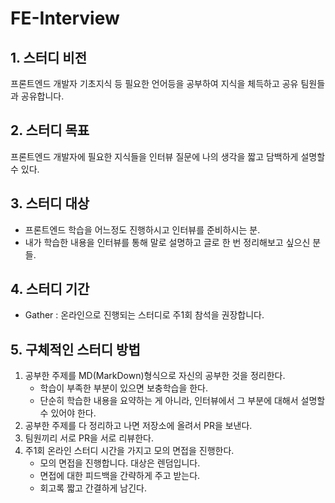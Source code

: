 # FE-Interview

## 1. 스터디 비전

프론트엔드 개발자 기초지식 등 필요한 언어등을 공부하여 지식을 체득하고 공유 팀원들과 공유합니다.

## 2. 스터디 목표

프론트엔드 개발자에 필요한 지식들을 인터뷰 질문에 나의 생각을 짧고 담백하게 설명할 수 있다.

## 3. 스터디 대상

- 프론트엔드 학습을 어느정도 진행하시고 인터뷰를 준비하시는 분.
- 내가 학습한 내용을 인터뷰를 통해 말로 설명하고 글로 한 번 정리해보고 싶으신 분들.

## 4. 스터디 기간

- Gather : 온라인으로 진행되는 스터디로 주1회 참석을 권장합니다.

## 5. 구체적인 스터디 방법

1. 공부한 주제를 MD(MarkDown)형식으로 자신의 공부한 것을 정리한다.
    - 학습이 부족한 부분이 있으면 보충학습을 한다.
    - 단순히 학습한 내용을 요약하는 게 아니라, 인터뷰에서 그 부분에 대해서 설명할 수 있어야 한다.
2. 공부한 주제를 다 정리하고 나면 저장소에 올려서 PR을 보낸다.
3. 팀원끼리 서로 PR을 서로 리뷰한다.
4. 주1회 온라인 스터디 시간을 가지고 모의 면접을 진행한다.
    - 모의 면접을 진행합니다. 대상은 렌덤입니다.
    - 면접에 대한 피드백을 간략하게 주고 받는다.
    - 회고록 짧고 간결하게 남긴다.
